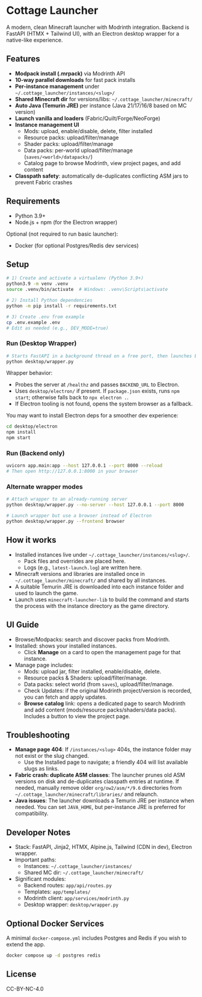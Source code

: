 # Cottage Launcher

A modern, clean Minecraft launcher with Modrinth integration. Backend is FastAPI (HTMX + Tailwind UI), with an Electron desktop wrapper for a native-like experience.

## Features

- **Modpack install (.mrpack)** via Modrinth API
- **10-way parallel downloads** for fast pack installs
- **Per-instance management** under `~/.cottage_launcher/instances/<slug>/`
- **Shared Minecraft dir** for versions/libs: `~/.cottage_launcher/minecraft/`
- **Auto Java (Temurin JRE)** per instance (Java 21/17/16/8 based on MC version)
- **Launch vanilla and loaders** (Fabric/Quilt/Forge/NeoForge)
- **Instance management UI**
  - Mods: upload, enable/disable, delete, filter installed
  - Resource packs: upload/filter/manage
  - Shader packs: upload/filter/manage
  - Data packs: per-world upload/filter/manage (`saves/<world>/datapacks/`)
  - Catalog page to browse Modrinth, view project pages, and add content
- **Classpath safety**: automatically de-duplicates conflicting ASM jars to prevent Fabric crashes

## Requirements

- Python 3.9+
- Node.js + npm (for the Electron wrapper)

Optional (not required to run basic launcher):

- Docker (for optional Postgres/Redis dev services)

## Setup

```bash
# 1) Create and activate a virtualenv (Python 3.9+)
python3.9 -m venv .venv
source .venv/bin/activate  # Windows: .venv\Scripts\activate

# 2) Install Python dependencies
python -m pip install -r requirements.txt

# 3) Create .env from example
cp .env.example .env
# Edit as needed (e.g., DEV_MODE=true)
```

### Run (Desktop Wrapper)

```bash
# Starts FastAPI in a background thread on a free port, then launches Electron
python desktop/wrapper.py
```

Wrapper behavior:

- Probes the server at `/healthz` and passes `BACKEND_URL` to Electron.
- Uses `desktop/electron/` if present. If `package.json` exists, runs `npm start`; otherwise falls back to `npx electron .`.
- If Electron tooling is not found, opens the system browser as a fallback.

You may want to install Electron deps for a smoother dev experience:

```bash
cd desktop/electron
npm install
npm start
```

### Run (Backend only)

```bash
uvicorn app.main:app --host 127.0.0.1 --port 8000 --reload
# Then open http://127.0.0.1:8000 in your browser
```

### Alternate wrapper modes

```bash
# Attach wrapper to an already-running server
python desktop/wrapper.py --no-server --host 127.0.0.1 --port 8000

# Launch wrapper but use a browser instead of Electron
python desktop/wrapper.py --frontend browser
```

## How it works

- Installed instances live under `~/.cottage_launcher/instances/<slug>/`.
  - Pack files and overrides are placed here.
  - Logs (e.g., `latest-launch.log`) are written here.
- Minecraft versions and libraries are installed once in `~/.cottage_launcher/minecraft/` and shared by all instances.
- A suitable Temurin JRE is downloaded into each instance folder and used to launch the game.
- Launch uses `minecraft-launcher-lib` to build the command and starts the process with the instance directory as the game directory.

## UI Guide

- Browse/Modpacks: search and discover packs from Modrinth.
- Installed: shows your installed instances.
  - Click **Manage** on a card to open the management page for that instance.
- Manage page includes:
  - Mods: upload jar, filter installed, enable/disable, delete.
  - Resource packs & Shaders: upload/filter/manage.
  - Data packs: select world (from `saves`), upload/filter/manage.
  - Check Updates: if the original Modrinth project/version is recorded, you can fetch and apply updates.
  - **Browse catalog** link: opens a dedicated page to search Modrinth and add content (mods/resource packs/shaders/data packs). Includes a button to view the project page.

## Troubleshooting

- **Manage page 404**: If `/instances/<slug>` 404s, the instance folder may not exist or the slug changed.
  - Use the Installed page to navigate; a friendly 404 will list available slugs as links.
- **Fabric crash: duplicate ASM classes**: The launcher prunes old ASM versions on disk and de-duplicates classpath entries at runtime. If needed, manually remove older `org/ow2/asm/*/9.6` directories from `~/.cottage_launcher/minecraft/libraries/` and relaunch.
- **Java issues**: The launcher downloads a Temurin JRE per instance when needed. You can set `JAVA_HOME`, but per-instance JRE is preferred for compatibility.

## Developer Notes

- Stack: FastAPI, Jinja2, HTMX, Alpine.js, Tailwind (CDN in dev), Electron wrapper.
- Important paths:
  - Instances: `~/.cottage_launcher/instances/`
  - Shared MC dir: `~/.cottage_launcher/minecraft/`
- Significant modules:
  - Backend routes: `app/api/routes.py`
  - Templates: `app/templates/`
  - Modrinth client: `app/services/modrinth.py`
  - Desktop wrapper: `desktop/wrapper.py`

## Optional Docker Services

A minimal `docker-compose.yml` includes Postgres and Redis if you wish to extend the app.

```bash
docker compose up -d postgres redis
```

## License

CC-BY-NC-4.0
